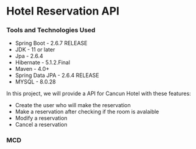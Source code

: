 # Hotel Reservation API

### Tools and Technologies Used
- Spring Boot - 2.6.7 RELEASE
- JDK - 11 or later
- Jpa - 2.6.4
- Hibernate - 5.1.2.Final
- Maven - 4.0+
- Spring Data JPA - 2.6.4 RELEASE
- MYSQL - 8.0.28

In this project, we will provide a API for Cancun Hotel with these features:

- Create the user who will make the reservation
- Make a reservation after checking if the room is avalaible
- Modify a reservation
- Cancel a reservation

### MCD



